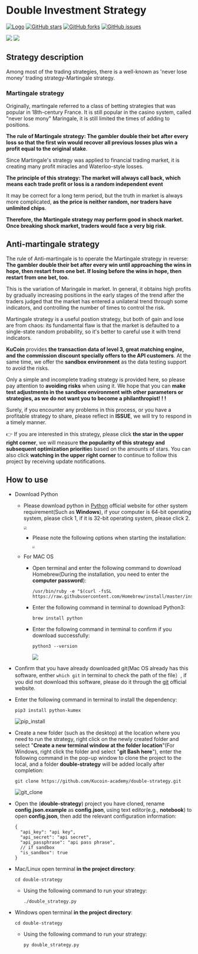 # Double Investment Strategy

[![Logo](https://img.shields.io/badge/KuCoin-KuMex-yellowgreen?style=flat-square)](https://github.com/Kucoin-academy/Guide)
[![GitHub stars](https://img.shields.io/github/stars/Kucoin-academy/double-strategy.svg?label=Stars&style=flat-square)](https://github.com/Kucoin-academy/double-strategy)
[![GitHub forks](https://img.shields.io/github/forks/Kucoin-academy/double-strategy.svg?label=Fork&style=flat-square)](https://github.com/Kucoin-academy/double-strategy)
[![GitHub issues](https://img.shields.io/github/issues/Kucoin-academy/double-strategy.svg?label=Issue&style=flat-square)](https://github.com/Kucoin-academy/double-strategy/issues)

[![](https://img.shields.io/badge/lang-English-informational.svg?longCache=true&style=flat-square)](README_EN.md)
[![](https://img.shields.io/badge/lang-Chinese-red.svg?longCache=true&style=flat-square)](README_CN.md)

## Strategy description

Among most of the trading strategies, there is a well-known as 'never lose money' trading strategy-Martingale strategy.  

### Martingale strategy

Originally, martingale referred to a class of betting strategies that was popular in 18th-century France. It is still popular in the casino system, called "never lose mony" Maringale, it is still limited the times of adding to positions.

**The rule of Martingale strategy: The gambler double their bet after every loss so that the first win would recover all previous losses plus win a profit equal to the original stake**.  

Since Martingale's strategy was applied to financial trading market, it is creating many profit miracles and Waterloo-style losses.  

**The principle of this strategy: The market will always call back, which means each trade profit or loss is a random independent event**  

It may be correct for a long term period, but the truth in market is always more complicated, **as the price is neither random, nor traders have unlimited chips**.   

**Therefore, the Martingale strategy may perform good in shock market. Once breaking shock market, traders would face a very big risk**.

## Anti-martingale strategy

The rule of Anti-martingale is to operate the Martingale strategy in reverse: **The gambler double their bet after every win until approaching the wins in hope, then restart from one bet. If losing before the wins in hope, then restart from one bet, too.**

This is the variation of Maringale in market. In general, it obtains high profits by gradually increasing positions in the early stages of the trend after the traders judged that the market has entered a unilateral trend through some indicators, and controlling the number of times to control the risk.

Martingale strategy is a useful postion strategy, but both of gain and lose are from chaos: its fundamental flaw is that the market is defaulted to a single-state random probability, so it's better to careful use it with trend indicators.

**KuCoin** provides **the transaction data of level 3, great matching engine, and the commission discount specially offers to the API customers**. At the same time, we offer the **sandbox environment** as the data testing support to avoid the risks.

Only a simple and incomplete trading strategy is provided here, so please pay attention to **avoiding risks** when using it. We hope that you can **make test adjustments in the sandbox environment with other parameters or strategies,  as we do not want you to become a philanthropist! ! !**

Surely, if you encounter any problems in this process, or you have a profitable strategy to share, please reflect in **ISSUE**, we will try to respond in a timely manner. 

:point_right: If you are interested in this strategy, please click **the star in the upper right corner**, we will  measure **the popularity of this strategy and subsequent optimization prioritie**s based on the amounts of stars. You can also click **watching in the upper right corner** to continue to follow this project by receiving update notifications. 

## How to use

* Download Python

  * Please download python in [Python](https://www.python.org/) official website for other system requirement(Such as **Windows**), if your computer is 64-bit operating system, please click 1, if it is 32-bit operating system, please click 2.

    <img src="./img/python_download.png" style="zoom:50%" />

    * Please note the following options when starting the installation:

      <img src="./img/python_win.png" style="zoom:40%" />

  * For MAC OS

    * Open terminal and enter the following command to download Homebrew(During the installation, you need to enter the **computer password**):

      ```shell
      /usr/bin/ruby -e "$(curl -fsSL https://raw.githubusercontent.com/Homebrew/install/master/install)"
      ```

    * Enter the following command in terminal to download Python3:

      ```shell
      brew install python
      ```

    * Enter the following command in terminal to confirm if you download successfully:

      ```shell
      python3 --version
      ```

      ![](./img/python_version.gif)

* Confirm that you have already downloaded git(Mac OS  already has this software, enther `which git` in terminal to check the path of the file）, if you did not download this software, please do it through the [git](https://git-scm.com/) official website.

* Enter the following command in terminal to install the dependency:

  ```shell script
  pip3 install python-kumex
  ```

  ![pip_install](./img/pip_install.gif)
  
* Create a new folder (such as the desktop) at the location where you need to run the strategy, right click on the newly created folder and select "**Create a new terminal window at the folder location**"(For Windows, right click the folder and select "**git Bash here**"), enter the following command in the pop-up window to clone the project to the local, and a folder **double-strategy** will be added locally after completion:
  
  ```shell
  git clone https://github.com/Kucoin-academy/double-strategy.git
  ```
  
  ![git_clone](./img/git_clone.gif)
  
* Open the (**double-strategy**) project you have cloned,  rename **config.json.example** as **config.json**, using text editor(e.g., **notebook**) to open **config.json**, then add the relevant configuration information: 

  ```
  {
    "api_key": "api key",
    "api_secret": "api secret",
    "api_passphrase": "api pass phrase",
    // if sandbox  
    "is_sandbox": true
  }
  ```
  
* Mac/Linux open terminal **in the project directory**: 

  ```shell
  cd double-strategy
  ```
  * Using the following command to run your strategy:
  
    ```shell
    ./double_strategy.py
    ```
  
* Windows open terminal **in the project directory**: 

  ```shell
  cd double-strategy
  ```
  * Using the following command to run your strategy:
  
    ```shell
    py double_strategy.py
    ```
  
  

